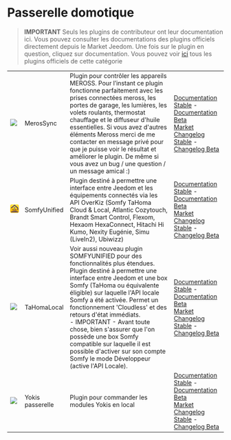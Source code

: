 
# Passerelle domotique


>**IMPORTANT**
>Seuls les plugins de contributeur ont leur documentation ici. Vous pouvez consulter les documentations des plugins officiels directement depuis le Market Jeedom. Une fois sur le plugin en question, cliquez sur documentation.
>Vous pouvez voir [ici](https://market.jeedom.com/index.php?v=d&p=market&type=plugin&categorie=home+automation+protocol) tous les plugins officiels de cette catégorie


| | | | |
|--- | --- | --- | ---|
|<img src="MerosSync/MerosSync_icon.png" class="pluginLogo" width="100" />|MerosSync|Plugin pour contrôler les appareils MEROSS. Pour l’instant ce plugin fonctionne parfaitement avec les prises connectées meross, les portes de garage, les lumières, les volets roulants, thermostat chauffage et le diffuseur d'huile essentielles. Si vous avez d'autres éléments Meross merci de me contacter en message privé pour que je puisse voir le résultat et améliorer le plugin. De même si vous avez un bug / une question / un message amical :)|[Documentation Stable](https://github.com/impulsio/MerosSync/blob/main/docs/fr_FR/index.md) - [Documentation Beta](https://github.com/impulsio/MerosSync/blob/main/docs/fr_FR/index.md)<br/>[Market](https://market.jeedom.com/index.php?v=d&p=market_display&id=4329)<br/>[Changelog Stable](https://github.com/impulsio/MerosSync/blob/main/docs/fr_FR/changelog.md) - [Changelog Beta](https://github.com/impulsio/MerosSync/blob/main/docs/fr_FR/changelog.md)|
|<img src="SomfyUnified/SomfyUnified_icon.png" class="pluginLogo" width="100" />|SomfyUnified|Plugin destiné à permettre une interface entre Jeedom et les équipements connectés via les API OverKiz (Somfy TaHoma Cloud & Local, Atlantic Cozytouch, Brandt Smart Control, Flexom, Hexaom HexaConnect, Hitachi Hi Kumo, Nexity Eugénie, Simu (LiveIn2), Ubiwizz)|[Documentation Stable](https://eridani78.github.io/SomfyUnified-Doc/fr_FR/) - [Documentation Beta](https://eridani78.github.io/SomfyUnified-Doc/fr_FR/)<br/>[Market](https://market.jeedom.com/index.php?v=d&p=market_display&id=4505)<br/>[Changelog Stable](https://eridani78.github.io/SomfyUnified-Doc/fr_FR/changelog) - [Changelog Beta](https://eridani78.github.io/SomfyUnified-Doc/fr_FR/changelog)|
|<img src="TaHomaLocal/TaHomaLocal_icon.png" class="pluginLogo" width="100" />|TaHomaLocal|Voir aussi nouveau plugin SOMFYUNIFIED pour des fonctionnalités plus étendues. Plugin destiné à permettre une interface entre Jeedom et une box Somfy (TaHoma ou équivalente éligible) sur laquelle l'API locale Somfy a été activée. Permet un fonctionnement 'Cloudless' et des retours d'état immédiats.<br> - IMPORTANT - Avant toute chose, bien s'assurer que l'on possède une box Somfy compatible sur laquelle il est possible d'activer sur son compte Somfy le mode Développeur (active l'API Locale).|[Documentation Stable](https://eridani78.github.io/TaHomaLocal-Doc/fr_FR/) - [Documentation Beta](https://eridani78.github.io/TaHomaLocal-Doc/fr_FR/)<br/>[Market](https://market.jeedom.com/index.php?v=d&p=market_display&id=4445)<br/>[Changelog Stable](https://eridani78.github.io/TaHomaLocal-Doc/fr_FR/changelog) - [Changelog Beta](https://eridani78.github.io/TaHomaLocal-Doc/fr_FR/changelog)|
|<img src="Yokis/Yokis_icon.png" class="pluginLogo" width="100" />|Yokis passerelle|Plugin pour commander les modules Yokis en local|[Documentation Stable](https://nwailly.github.io/Yokis_DOCS/docs/fr_FR/Index) - [Documentation Beta](https://nwailly.github.io/Yokis_DOCS/docs/fr_FR/Indexbeta)<br/>[Market](https://market.jeedom.com/index.php?v=d&p=market_display&id=4248)<br/>[Changelog Stable](https://nwailly.github.io/Yokis_DOCS/docs/fr_FR/changelog) - [Changelog Beta](https://nwailly.github.io/Yokis_DOCS/docs/fr_FR/changelogbeta)|
